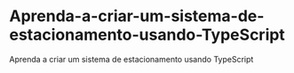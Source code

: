 # Aprenda-a-criar-um-sistema-de-estacionamento-usando-TypeScript
Aprenda a criar um sistema de estacionamento usando TypeScript
